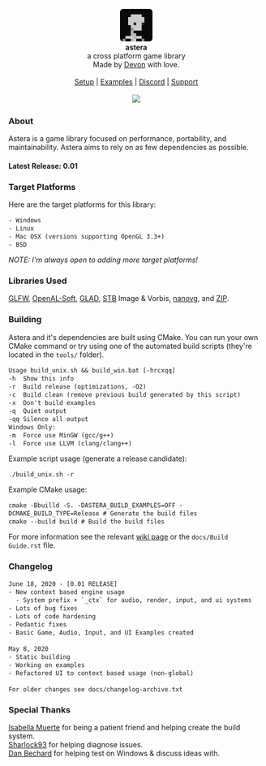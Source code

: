 <div id="header">
    <p align="center">
      <img width="64px" height="64px" style="border-radius: 6px;" src="examples/resources/textures/icon.png"><br>
      <b>astera</b><br>
	  <span font-size="16px">a cross platform game library</span><br>
      <span font-size="12px">Made by <a href="http://tek256.com">Devon</a> with love.</span><br><br>
      <span><a href="https://github.com/tek256/astera/wiki/Setup">Setup</a> | <a href="https://github.com/tek256/astera/tree/master/examples/">Examples</a> | <a href="https://discordapp.com/invite/63GvpMh">Discord</a> | <a href="https://github.com/sponsors/tek256">Support</a></span><br><br>
      <span><img src="https://github.com/tek256/astera/workflows/Build%20Astera/badge.svg"></span>
    </p>
</div>

### About
Astera is a game library focused on performance, portability, and maintainability. Astera aims to rely on as few dependencies as possible.  

#### Latest Release: 0.01  

### Target Platforms
Here are the target platforms for this library:  
```
- Windows
- Linux
- Mac OSX (versions supporting OpenGL 3.3+)
- BSD
``` 

_NOTE: I'm always open to adding more target platforms!_

### Libraries Used
[GLFW](https://github.com/glfw/glfw), [OpenAL-Soft](https://github.com/kcat/openal-soft), [GLAD](https://github.com/Dav1dde/glad), [STB](https://github.com/nothings/stb/) Image & Vorbis, [nanovg](https://github.com/memononen/nanovg), and [ZIP](https://github.com/kuba--/zip).

### Building
Astera and it's dependencies are built using CMake. You can run your own CMake command or try using one of the automated build scripts (they're located in the `tools/` folder).

```
Usage build_unix.sh && build_win.bat [-hrcxqq]
-h  Show this info
-r  Build release (optimizations, -O2)
-c  Build clean (remove previous build generated by this script)
-x  Don't build examples
-q  Quiet output
-qq Silence all output
Windows Only:
-m  Force use MinGW (gcc/g++)
-l  Force use LLVM (clang/clang++)
```

Example script usage (generate a release candidate):

```
./build_unix.sh -r
```

Example CMake usage:

```
cmake -Bbuilld -S. -DASTERA_BUILD_EXAMPLES=OFF -DCMAKE_BUILD_TYPE=Release # Generate the build files
cmake --build build # Build the build files
```

For more information see the relevant [wiki page](http://tek256.com/astera/Build%20Guide.html) or the `docs/Build Guide.rst` file.

### Changelog
```
June 18, 2020 - [0.01 RELEASE]
- New context based engine usage
  - System prefix + `_ctx` for audio, render, input, and ui systems
- Lots of bug fixes 
- Lots of code hardening 
- Pedantic fixes
- Basic Game, Audio, Input, and UI Examples created

May 8, 2020
- Static building
- Working on examples
- Refactored UI to context based usage (non-global) 

For older changes see docs/changelog-archive.txt
```

### Special Thanks
[Isabella Muerte](https://github.com/slurps-mad-rips) for being a patient friend and helping create the build system.  
[Sharlock93](https://github.com/sharlock93) for helping diagnose issues.  
[Dan Bechard](https://github.com/dbechrd) for helping test on Windows & discuss ideas with.  

